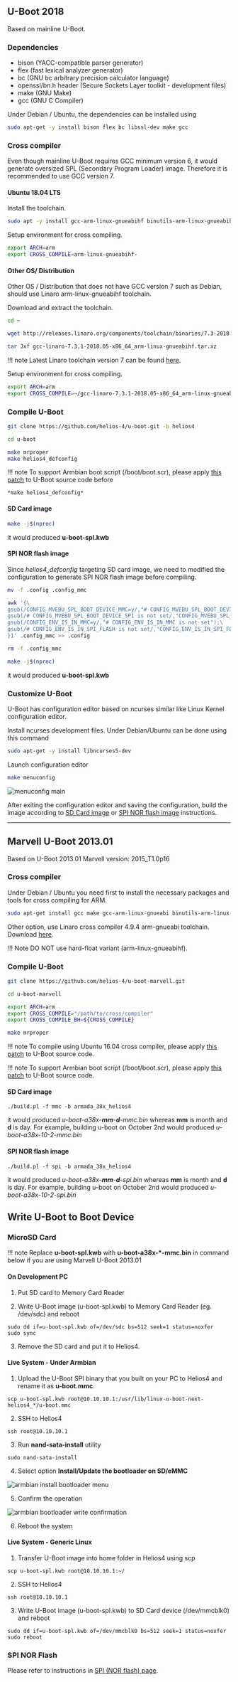 ## U-Boot 2018

Based on mainline U-Boot.

### Dependencies

- bison (YACC-compatible parser generator)
- flex (fast lexical analyzer generator)
- bc (GNU bc arbitrary precision calculator language)
- openssl/bn.h header (Secure Sockets Layer toolkit - development files)
- make (GNU Make)
- gcc (GNU C Compiler)

Under Debian / Ubuntu, the dependencies can be installed using

```bash
sudo apt-get -y install bison flex bc libssl-dev make gcc
```


### Cross compiler

Even though mainline U-Boot requires GCC minimum version 6, it would generate oversized SPL (Secondary Program Loader) image. Therefore it is recommended to use GCC version 7.

#### Ubuntu 18.04 LTS

Install the toolchain.

```bash
sudo apt -y install gcc-arm-linux-gnueabihf binutils-arm-linux-gnueabihf
```

Setup environment for cross compiling.
```bash
export ARCH=arm
export CROSS_COMPILE=arm-linux-gnueabihf-
```

#### Other OS/ Distribution

Other OS / Distribution that does not have GCC version 7 such as Debian, should use Linaro arm-linux-gnueabihf toolchain.

Download and extract the toolchain.

```bash
cd ~

wget http://releases.linaro.org/components/toolchain/binaries/7.3-2018.05/arm-linux-gnueabihf/gcc-linaro-7.3.1-2018.05-x86_64_arm-linux-gnueabihf.tar.xz

tar Jxf gcc-linaro-7.3.1-2018.05-x86_64_arm-linux-gnueabihf.tar.xz

```

!!! note
    Latest Linaro toolchain version 7 can be found [here](http://releases.linaro.org/components/toolchain/binaries/latest-7/arm-linux-gnueabihf/).

Setup environment for cross compiling.
```bash
export ARCH=arm
export CROSS_COMPILE=~/gcc-linaro-7.3.1-2018.05-x86_64_arm-linux-gnueabihf/bin/arm-linux-gnueabihf-
```


### Compile U-Boot

```bash
git clone https://github.com/helios-4/u-boot.git -b helios4

cd u-boot

make mrproper
make helios4_defconfig
```

!!! note
    To support Armbian boot script (/boot/boot.scr), please apply [this patch](/files/uboot/u-boot-mainline-armbian-boot-script-support.patch) to U-Boot source code before
    
    *make helios4_defconfig*

#### SD Card image

```bash
make -j$(nproc)
```

it would produced **u-boot-spl.kwb** 

#### SPI NOR flash image

Since *helios4_defconfig* targeting SD card image, we need to modified the configuration to generate SPI NOR flash image before compiling.

```bash
mv -f .config .config_mmc

awk '{\
gsub(/CONFIG_MVEBU_SPL_BOOT_DEVICE_MMC=y/,"# CONFIG_MVEBU_SPL_BOOT_DEVICE_MMC is not set");\
gsub(/# CONFIG_MVEBU_SPL_BOOT_DEVICE_SPI is not set/,"CONFIG_MVEBU_SPL_BOOT_DEVICE_SPI=y");\
gsub(/CONFIG_ENV_IS_IN_MMC=y/,"# CONFIG_ENV_IS_IN_MMC is not set");\
gsub(/# CONFIG_ENV_IS_IN_SPI_FLASH is not set/,"CONFIG_ENV_IS_IN_SPI_FLASH=y");\
}1' .config_mmc >> .config

rm -f .config_mmc

make -j$(nproc)
```

it would produced **u-boot-spl.kwb**


### Customize U-Boot

U-Boot has configuration editor based on ncurses similar like Linux Kernel configuration editor.

Install ncurses development files. Under Debian/Ubuntu can be done using this command

```bash
sudo apt-get -y install libncurses5-dev
```

Launch configuration editor

```bash
make menuconfig
```

![menuconfig main](/img/u-boot/u-boot_menuconfig_main.png)

After exiting the configuration editor and saving the configuration, build the image according to [SD Card image](#sd-card-image) or [SPI NOR flash image](#spi-nor-flash-image) instructions.


- - -

## Marvell U-Boot 2013.01

Based on U-Boot 2013.01 Marvell version: 2015_T1.0p16

### Cross compiler

Under Debian / Ubuntu you need first to install the necessary packages and tools for cross compiling for ARM.

```bash
sudo apt-get install gcc make gcc-arm-linux-gnueabi binutils-arm-linux-gnueabi
```

Other option, use Linaro cross compiler 4.9.4 arm-gnueabi toolchain. Download [here](https://releases.linaro.org/components/toolchain/binaries/4.9-2017.01/arm-linux-gnueabi/).

!!! Note
	DO NOT use hard-float variant (arm-linux-gnueabihf).

### Compile U-Boot

```bash
git clone https://github.com/helios-4/u-boot-marvell.git

cd u-boot-marvell

export ARCH=arm
export CROSS_COMPILE="/path/to/cross/compiler"
export CROSS_COMPILE_BH=${CROSS_COMPILE}

make mrproper
```

!!! note
    To compile using Ubuntu 16.04 cross compiler, please apply [this patch](https://github.com/armbian/build/blob/master/patch/u-boot/u-boot-mvebu/tools-bin_hdr-compiler-fixes.patch) to U-Boot source code.

!!! note
    To support Armbian boot script (/boot/boot.scr), please apply [this patch](/files/uboot/u-boot-armbian-boot-script-support.patch) to U-Boot source code.


#### SD Card image

```
./build.pl -f mmc -b armada_38x_helios4
```

it would produced *u-boot-a38x-**mm**-**d**-mmc.bin* whereas **mm** is month and **d** is day. For example, building u-boot on October 2nd would produced
*u-boot-a38x-10-2-mmc.bin*

#### SPI NOR flash image

```
./build.pl -f spi -b armada_38x_helios4
```

it would produced *u-boot-a38x-**mm**-**d**-spi.bin* whereas **mm** is month and **d** is day. For example, building u-boot on October 2nd would produced
*u-boot-a38x-10-2-spi.bin*

## Write U-Boot to Boot Device

### MicroSD Card

!!! note
    Replace **u-boot-spl.kwb** with **u-boot-a38x-*-mmc.bin** in command below if you are using Marvell U-Boot 2013.01


#### On Development PC

1) Put SD card to Memory Card Reader

2) Write U-Boot image (u-boot-spl.kwb) to Memory Card Reader (eg. /dev/sdc) and reboot

```
sudo dd if=u-boot-spl.kwb of=/dev/sdc bs=512 seek=1 status=noxfer
sudo sync
```

3) Remove the SD card and put it to Helios4.


#### Live System - Under Armbian

1) Upload the U-Boot SPI binary that you built on your PC to Helios4 and rename it as **u-boot.mmc**.

```
scp u-boot-spl.kwb root@10.10.10.1:/usr/lib/linux-u-boot-next-helios4_*/u-boot.mmc
```

2) SSH to Helios4

```
ssh root@10.10.10.1
```

3) Run **nand-sata-install** utility

```
sudo nand-sata-install
```

4) Select option **Install/Update the bootloader on SD/eMMC**

![armbian install bootloader menu](/img/u-boot/armbian_install_bootloader_sdcard_menu.png)

5) Confirm the operation

![armbian bootloader write confirmation](/img/u-boot/armbian_install_bootloader_sdcard_write_confirmation.png)

6) Reboot the system


#### Live System - Generic Linux

1) Transfer U-Boot image into home folder in Helios4 using scp

```
scp u-boot-spl.kwb root@10.10.10.1:~/
```

2) SSH to Helios4

```
ssh root@10.10.10.1
```

3) Write U-Boot image (u-boot-spl.kwb) to SD Card device (/dev/mmcblk0) and reboot

```
sudo dd if=u-boot-spl.kwb of=/dev/mmcblk0 bs=512 seek=1 status=noxfer
sudo reboot
```

### SPI NOR Flash

Please refer to instructions in [SPI (NOR flash) page](/spi/#write-u-boot-to-spi-nor-flash).
